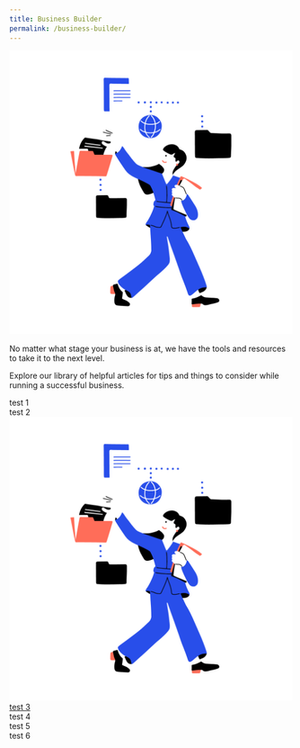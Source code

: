 ```yaml
---
title: Business Builder
permalink: /business-builder/
---
```

![Business Builder](/images/icons/Database-01.png)

No matter what stage your business is at, we have the tools and resources to take it to the next level.

Explore our library of helpful articles for tips and things to consider while running a successful business.

<div class ="row is-multiline">
    <div class="one-third-column">
						test 1
    </div>
    <div class="one-third-column">
						test 2
    </div>
    <div class="one-third-column">
						<a href="/business-builder/getting-started/test/">
							<img src="/images/icons/Database-01.png">test 3</b>
			</a>
</div>

<div class ="row is-multiline">
    <div class="one-third-column">
						test 4
    </div>
    <div class="one-third-column">
						test 5
    </div>
    <div class="one-third-column">
						test 6
    </div>
</div>